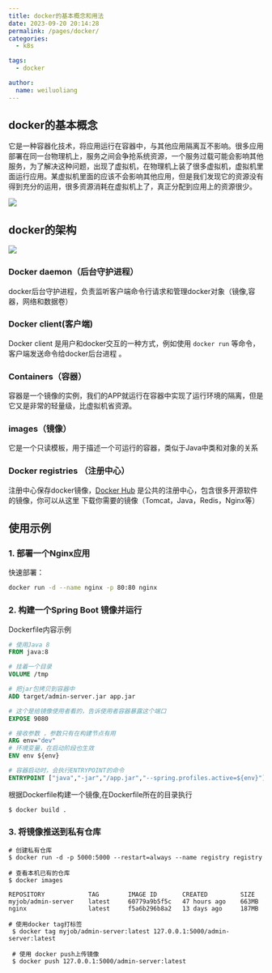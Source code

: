 ```yaml
---
title: docker的基本概念和用法
date: 2023-09-20 20:14:28
permalink: /pages/docker/
categories:
  - k8s

tags:
  - docker  

author: 
  name: weiluoliang
---
```


## docker的基本概念
它是一种容器化技术，将应用运行在容器中，与其他应用隔离互不影响。很多应用部署在同一台物理机上，服务之间会争抢系统资源，一个服务过载可能会影响其他服务，为了解决这种问题，出现了虚拟机，在物理机上装了很多虚拟机，虚拟机里面运行应用。某虚拟机里面的应该不会影响其他应用，但是我们发现它的资源没有得到充分的运用，很多资源消耗在虚拟机上了，真正分配到应用上的资源很少。

![](https://www.luoliang.top/images/docker-01.svg)

## docker的架构

![](https://www.luoliang.top/images/docker-02-architecture.png)


### Docker daemon（后台守护进程）
docker后台守护进程，负责监听客户端命令行请求和管理docker对象（镜像,容器，网络和数据卷）

### Docker client(客户端)
Docker client 是用户和docker交互的一种方式，例如使用 `docker run` 等命令，客户端发送命令给docker后台进程 。

### Containers（容器） 
容器是一个镜像的实例，我们的APP就运行在容器中实现了运行环境的隔离，但是它又是非常的轻量级，比虚拟机省资源。

### images（镜像）
它是一个只读模板，用于描述一个可运行的容器，类似于Java中类和对象的关系

### Docker registries （注册中心）
注册中心保存docker镜像，[Docker Hub](https://hub.docker.com/) 是公共的注册中心，包含很多开源软件的镜像，你可以从这里
下载你需要的镜像（Tomcat，Java，Redis，Nginx等）

## 使用示例

### 1. 部署一个Nginx应用
快速部署：
```sh
docker run -d --name nginx -p 80:80 nginx 
```

### 2. 构建一个Spring Boot 镜像并运行

Dockerfile内容示例

```dockerfile
# 使用Java 8 
FROM java:8

# 挂着一个目录
VOLUME /tmp

# 把jar包拷贝到容器中
ADD target/admin-server.jar app.jar

# 这个是给镜像使用者看的，告诉使用者容器暴露这个端口
EXPOSE 9080

# 接收参数 ，参数只有在构建节点有用
ARG env="dev"
# 环境变量，在启动阶段也生效
ENV env ${env}

# 容器启动时，会执行ENTRYPOINT的命令
ENTRYPOINT ["java","-jar","/app.jar","--spring.profiles.active=${env}"]
```

根据Dockerfile构建一个镜像,在Dockerfile所在的目录执行
```shell 
$ docker build . 
```

### 3. 将镜像推送到私有仓库  
```shell
# 创建私有仓库
$ docker run -d -p 5000:5000 --restart=always --name registry registry 

# 查看本机已有的仓库
$ docker images

REPOSITORY            TAG        IMAGE ID       CREATED         SIZE
myjob/admin-server    latest     60779a9b5f5c   47 hours ago    663MB
nginx                 latest     f5a6b296b8a2   13 days ago     187MB

# 使用docker tag打标签
 $ docker tag myjob/admin-server:latest 127.0.0.1:5000/admin-server:latest
 
 # 使用 docker push上传镜像
 $ docker push 127.0.0.1:5000/admin-server:latest 
```

